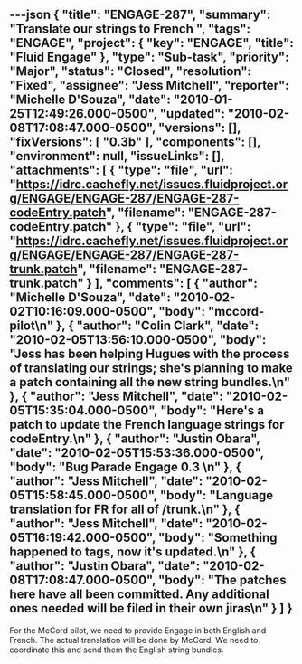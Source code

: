 ---json
{
  "title": "ENGAGE-287",
  "summary": "Translate our strings to French ",
  "tags": "ENGAGE",
  "project": {
    "key": "ENGAGE",
    "title": "Fluid Engage"
  },
  "type": "Sub-task",
  "priority": "Major",
  "status": "Closed",
  "resolution": "Fixed",
  "assignee": "Jess Mitchell",
  "reporter": "Michelle D'Souza",
  "date": "2010-01-25T12:49:26.000-0500",
  "updated": "2010-02-08T17:08:47.000-0500",
  "versions": [],
  "fixVersions": [
    "0.3b"
  ],
  "components": [],
  "environment": null,
  "issueLinks": [],
  "attachments": [
    {
      "type": "file",
      "url": "https://idrc.cachefly.net/issues.fluidproject.org/ENGAGE/ENGAGE-287/ENGAGE-287-codeEntry.patch",
      "filename": "ENGAGE-287-codeEntry.patch"
    },
    {
      "type": "file",
      "url": "https://idrc.cachefly.net/issues.fluidproject.org/ENGAGE/ENGAGE-287/ENGAGE-287-trunk.patch",
      "filename": "ENGAGE-287-trunk.patch"
    }
  ],
  "comments": [
    {
      "author": "Michelle D'Souza",
      "date": "2010-02-02T10:16:09.000-0500",
      "body": "mccord-pilot\n"
    },
    {
      "author": "Colin Clark",
      "date": "2010-02-05T13:56:10.000-0500",
      "body": "Jess has been helping Hugues with the process of translating our strings; she's planning to make a patch containing all the new string bundles.\n"
    },
    {
      "author": "Jess Mitchell",
      "date": "2010-02-05T15:35:04.000-0500",
      "body": "Here's a patch to update the French language strings for codeEntry.\n"
    },
    {
      "author": "Justin Obara",
      "date": "2010-02-05T15:53:36.000-0500",
      "body": "Bug Parade Engage 0.3&#x20;\n"
    },
    {
      "author": "Jess Mitchell",
      "date": "2010-02-05T15:58:45.000-0500",
      "body": "Language translation for FR for all of /trunk.\n"
    },
    {
      "author": "Jess Mitchell",
      "date": "2010-02-05T16:19:42.000-0500",
      "body": "Something happened to tags, now it's updated.\n"
    },
    {
      "author": "Justin Obara",
      "date": "2010-02-08T17:08:47.000-0500",
      "body": "The patches here have all been committed. Any additional ones needed will be filed in their own jiras\n"
    }
  ]
}
---
For the McCord pilot, we need to provide Engage in both English and French. The actual translation will be done by McCord. We need to coordinate this and send them the English string bundles.&#x20;

        